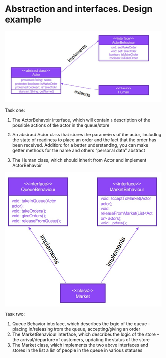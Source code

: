 # Abstraction and interfaces. Design example

![interface and abstract class](img/interface&abstract.jpg)

Task one:
1. The ActorBehavoir interface, which will contain a description of the possible actions of the actor in the queue/store

2. An abstract Actor class that stores the parameters of the actor, including the state of readiness to place
an order and the fact that the order has been received. Addition: for a better understanding, you can make getter methods for the name and others “personal data” abstract

3. The Human class, which should inherit from Actor and implement ActorBehavoir

![structure of classes](img/structureOfClasses.jpg)

Task two:
1. Queue Behavior interface, which describes the logic of the queue – placing in/releasing from the queue, accepting/giving an order
2. The MarketBehaviour interface, which describes the logic of the store – the arrival/departure of customers,
updating the status of the store
3. The Market class, which implements the two above interfaces and stores in the list a list of people in the queue in various statuses